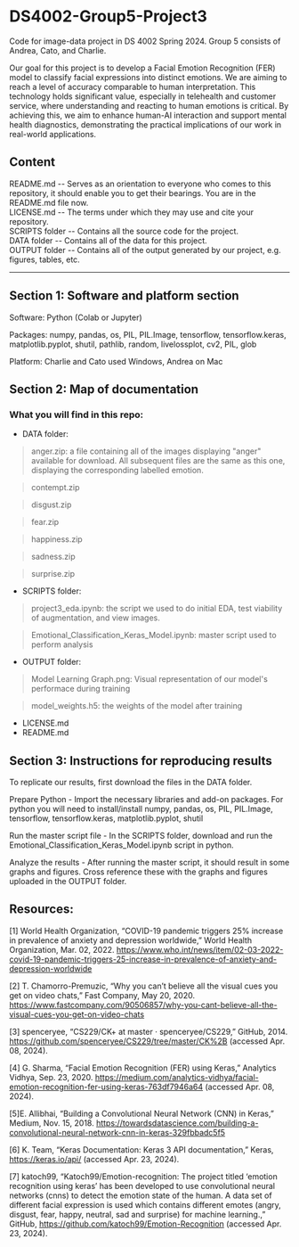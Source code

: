 # DS4002-Group5-Project3


Code for image-data project in DS 4002 Spring 2024. Group 5 consists of Andrea, Cato, and Charlie.

Our goal for this project is to develop a Facial Emotion Recognition (FER) model to classify facial expressions into distinct emotions. We are aiming to reach a level of accuracy comparable to human interpretation. This technology holds significant value, especially in telehealth and customer service, where understanding and reacting to human emotions is critical. By achieving this, we aim to enhance human-AI interaction and support mental health diagnostics, demonstrating the practical implications of our work in real-world applications.

## Content 
README.md -- Serves as an orientation to everyone who comes to this repository, it should enable you to get their bearings. You are in the README.md file now.    
LICENSE.md -- The terms under which they may use and cite your repository.   
SCRIPTS folder -- Contains all the source code for the project.     
DATA folder -- Contains all of the data for this project.   
OUTPUT folder -- Contains all of the output generated by our project, e.g. figures, tables, etc.   

- - - -

## Section 1: Software and platform section

Software: Python (Colab or Jupyter)

Packages: numpy, pandas, os, PIL, PIL.Image, tensorflow, tensorflow.keras, matplotlib.pyplot, shutil, pathlib, random, livelossplot, cv2, PIL, glob

Platform: Charlie and Cato used Windows, Andrea on Mac

## Section 2: Map of documentation
### What you will find in this repo:
* DATA folder:

> anger.zip: a file containing all of the images displaying "anger" available for download. All subsequent files are the same as this one, displaying the corresponding labelled emotion.

> contempt.zip

> disgust.zip

> fear.zip

> happiness.zip

> sadness.zip

> surprise.zip
  
* SCRIPTS folder:

> project3_eda.ipynb: the script we used to do initial EDA, test viability of augmentation, and view images.

> Emotional_Classification_Keras_Model.ipynb: master script used to perform analysis

* OUTPUT folder:
  
> Model Learning Graph.png: Visual representation of our model's performace during training

> model_weights.h5: the weights of the model after training

* LICENSE.md
* README.md

## Section 3: Instructions for reproducing results
To replicate our results, first download the files in the DATA folder.

Prepare Python - Import the necessary libraries and add-on packages.  For python you will need to install/install numpy, pandas, os, PIL, PIL.Image, tensorflow, tensorflow.keras, matplotlib.pyplot, shutil

Run the master script file - In the SCRIPTS folder, download and run the Emotional_Classification_Keras_Model.ipynb script in python.

Analyze the results - After running the master script, it should result in some graphs and figures. Cross reference these with the graphs and figures uploaded in the OUTPUT folder. 

## Resources:

[1] World Health Organization, “COVID-19 pandemic triggers 25% increase in prevalence of anxiety and depression worldwide,” World Health Organization, Mar. 02, 2022. https://www.who.int/news/item/02-03-2022-covid-19-pandemic-triggers-25-increase-in-prevalence-of-anxiety-and-depression-worldwide

[2] T. Chamorro-Premuzic, “Why you can’t believe all the visual cues you get on video chats,” Fast Company, May 20, 2020. https://www.fastcompany.com/90506857/why-you-cant-believe-all-the-visual-cues-you-get-on-video-chats

[3] spenceryee, “CS229/CK+ at master · spenceryee/CS229,” GitHub, 2014. https://github.com/spenceryee/CS229/tree/master/CK%2B (accessed Apr. 08, 2024).

[4] G. Sharma, “Facial Emotion Recognition (FER) using Keras,” Analytics Vidhya, Sep. 23, 2020. https://medium.com/analytics-vidhya/facial-emotion-recognition-fer-using-keras-763df7946a64 (accessed Apr. 08, 2024).

[5]E. Allibhai, “Building a Convolutional Neural Network (CNN) in Keras,” Medium, Nov. 15, 2018. https://towardsdatascience.com/building-a-convolutional-neural-network-cnn-in-keras-329fbbadc5f5

[6] K. Team, “Keras Documentation: Keras 3 API documentation,” Keras, https://keras.io/api/ (accessed Apr. 23, 2024).

[7] katoch99, “Katoch99/Emotion-recognition: The project titled ‘emotion recognition using keras’ has been developed to use convolutional neural networks (cnns) to detect the emotion state of the human. A data set of different facial expression is used which contains different emotes (angry, disgust, fear, happy, neutral, sad and surprise) for machine learning.,” GitHub, https://github.com/katoch99/Emotion-Recognition (accessed Apr. 23, 2024). 

